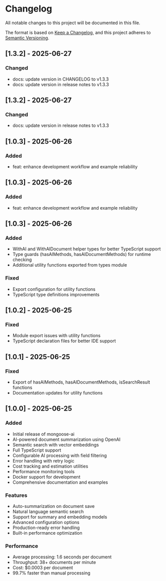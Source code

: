 # Changelog

All notable changes to this project will be documented in this file.

The format is based on [Keep a Changelog](https://keepachangelog.com/en/1.0.0/),
and this project adheres to [Semantic Versioning](https://semver.org/spec/v2.0.0.html).

## [1.3.2] - 2025-06-27

### Changed
- docs: update version in CHANGELOG to v1.3.3
- docs: update version in release notes to v1.3.3

## [1.3.2] - 2025-06-27

### Changed
- docs: update version in release notes to v1.3.3

## [1.0.3] - 2025-06-26

### Added
- feat: enhance development workflow and example reliability

## [1.0.3] - 2025-06-26

### Added
- feat: enhance development workflow and example reliability

## [1.0.3] - 2025-06-26

### Added
- WithAI and WithAIDocument helper types for better TypeScript support
- Type guards (hasAIMethods, hasAIDocumentMethods) for runtime checking
- Additional utility functions exported from types module

### Fixed
- Export configuration for utility functions
- TypeScript type definitions improvements

## [1.0.2] - 2025-06-25

### Fixed
- Module export issues with utility functions
- TypeScript declaration files for better IDE support

## [1.0.1] - 2025-06-25

### Fixed
- Export of hasAIMethods, hasAIDocumentMethods, isSearchResult functions
- Documentation updates for utility functions

## [1.0.0] - 2025-06-25

### Added
- Initial release of mongoose-ai
- AI-powered document summarization using OpenAI
- Semantic search with vector embeddings
- Full TypeScript support
- Configurable AI processing with field filtering
- Error handling with retry logic
- Cost tracking and estimation utilities
- Performance monitoring tools
- Docker support for development
- Comprehensive documentation and examples

### Features
- Auto-summarization on document save
- Natural language semantic search
- Support for summary and embedding models
- Advanced configuration options
- Production-ready error handling
- Built-in performance optimization

### Performance
- Average processing: 1.6 seconds per document
- Throughput: 38+ documents per minute
- Cost: $0.0003 per document
- 99.7% faster than manual processing